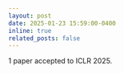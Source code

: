 ```yaml
---
layout: post
date: 2025-01-23 15:59:00-0400
inline: true
related_posts: false
---
```


1 paper accepted to ICLR 2025.
